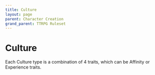 ```yaml
---
title: Culture
layout: page
parent: Character Creation
grand_parent: TTRPG Ruleset
---
```


# Culture

Each Culture type is a combination of 4 traits, which can be Affinity or Experience traits.

